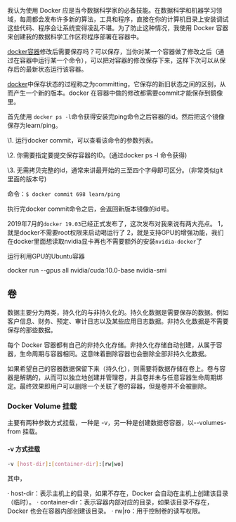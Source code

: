 我认为使用 Docker 应是当今数据科学家的必备技能。在数据科学和机器学习领域，每周都会发布许多新的算法，工具和程序，直接在你的计算机目录上安装调试这些代码、程序会让系统变得凌乱不堪。为了防止这种情况，我使用 Docker 容器来创建我的数据科学工作区将程序部署在容器中。

[docker容器](https://www.west.cn/paas/container/)修改后需要保存吗？可以保存，当你对某一个容器做了修改之后（通过在容器中运行某一个命令），可以把对容器的修改保存下来，这样下次可以从保存后的最新状态运行该容器。

[docker](https://www.west.cn/paas/container/)中保存状态的过程称之为committing，它保存的新旧状态之间的区别，从而产生一个新的版本。docker 在容器中做的修改都需要commit才能保存到鏡像里。

首先使用 `docker ps -l`命令获得安装完ping命令之后容器的id。然后把这个镜像保存为learn/ping。

\1. 运行docker commit，可以查看该命令的参数列表。

\2. 你需要指定要提交保存容器的ID。(通过docker ps -l 命令获得)

\3. 无需拷贝完整的id，通常来讲最开始的三至四个字母即可区分。（非常类似git里面的版本号)

命令：`$ docker commit 698 learn/ping`

执行完docker commit命令之后，会返回新版本镜像的id号。



2019年7月的`docker 19.03`已经正式发布了，这次发布对我来说有两大亮点。
1，就是docker不需要root权限来启动喝运行了
2，就是支持GPU的增强功能，我们在docker里面想读取nvidia显卡再也不需要额外的安装`nvidia-docker`了



运行利用GPU的Ubuntu容器

docker run --gpus all nvidia/cuda:10.0-base nvidia-smi

## 卷

数据主要分为两类，持久化的与非持久化的。持久化数据是需要保存的数据。例如客户信息、财务、预定、审计日志以及某些应用日志数据。非持久化数据是不需要保存的那些数据。 

每个 Docker 容器都有自己的非持久化存储。非持久化存储自动创建，从属于容器，生命周期与容器相同。这意味着删除容器也会删除全部非持久化数据。

如果希望自己的容器数据保留下来（持久化），则需要将数据存储在卷上。卷与容器是解耦的，从而可以独立地创建并管理卷，并且卷并未与任意容器生命周期绑定。最终效果即用户可以删除一个关联了卷的容器，但是卷并不会被删除。

### Docker Volume 挂载

主要有两种参数方式挂载，一种是 -v，另一种是创建数据卷容器，以--volumes-from 挂载。

#### -v 方式挂载

```bash
-v [host-dir]:[container-dir]:[rw|wo]
```

其中，

· host-dir：表示主机上的目录，如果不存在，Docker 会自动在主机上创建该目录（临时）。
· container-dir：表示容器内部对应的目录，如果该目录不存在，Docker 也会在容器内部创建该目录。
· rw|ro：用于控制卷的读写权限。
